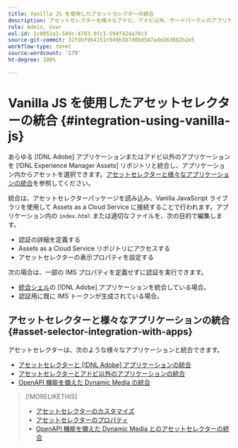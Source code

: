 ```yaml
---
title: Vanilla JS を使用したアセットセレクターの統合
description: アセットセレクターを様々なアドビ、アドビ以外、サードパーティのアプリケーションと統合します。
role: Admin, User
exl-id: 1c0051a3-549c-4783-9fc1-594f424a70c3
source-git-commit: 32fdbf9b4151c949b307d8bd587ade163682b2e5
workflow-type: tm+mt
source-wordcount: '179'
ht-degree: 100%

---
```


# Vanilla JS を使用したアセットセレクターの統合 {#integration-using-vanilla-js}

あらゆる [!DNL Adobe] アプリケーションまたはアドビ以外のアプリケーションを [!DNL Experience Manager Assets] リポジトリと統合し、アプリケーション内からアセットを選択できます。[アセットセレクターと様々なアプリケーションの統合](#asset-selector-integration-with-apps)を参照してください。

統合は、アセットセレクターパッケージを読み込み、Vanilla JavaScript ライブラリを使用して Assets as a Cloud Service に接続することで行われます。アプリケーション内の `index.html` または適切なファイルを、次の目的で編集します。

* 認証の詳細を定義する
* Assets as a Cloud Service リポジトリにアクセスする
* アセットセレクターの表示プロパティを設定する

次の場合は、一部の IMS プロパティを定義せずに認証を実行できます。

* [統合シェル](https://experienceleague.adobe.com/docs/experience-manager-cloud-service/content/overview/aem-cloud-service-on-unified-shell.html?lang=ja)の [!DNL Adobe] アプリケーションを統合している場合。
* 認証用に既に IMS トークンが生成されている場合。

## アセットセレクターと様々なアプリケーションの統合 {#asset-selector-integration-with-apps}

アセットセレクターは、次のような様々なアプリケーションと統合できます。

* [アセットセレクターと  [!DNL Adobe]  アプリケーションの統合](/help/assets/integrate-asset-selector-adobe-app.md)
* [アセットセレクターとアドビ以外のアプリケーションの統合](/help/assets/integrate-asset-selector-non-adobe-app.md)
* [OpenAPI 機能を備えた Dynamic Media の統合](/help/assets/integrate-asset-selector-dynamic-media-open-api.md)


>[!MORELIKETHIS]
>
>* [アセットセレクターのカスタマイズ](/help/assets/asset-selector-customization.md)
>* [アセットセレクターのプロパティ](/help/assets/asset-selector-properties.md)
>* [OpenAPI 機能を備えた Dynamic Media とのアセットセレクターの統合](/help/assets/integrate-asset-selector-dynamic-media-open-api.md)

